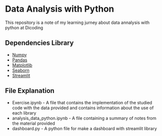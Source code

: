 
# Data Analysis with Python

This repository is a note of my learning jurney about data annalysis with python at Dicoding

## Dependencies Library

 - [Numpy](https://numpy.org/)
 - [Pandas](https://pandas.pydata.org/)
 - [Matplotlib](https://matplotlib.org/)
 - [Seaborn](https://seaborn.pydata.org/)
 - [Streamlit](https://streamlit.io/)


## File Explanation

- Exercise.ipynb - A file that contains the implementation of the studied code with the data provided and contains information about the use of each library
- analysis_data_python.ipynb - A file containing a summary of notes from the material provided
- dashboard.py - A python file for make a dashboard with streamlit library



